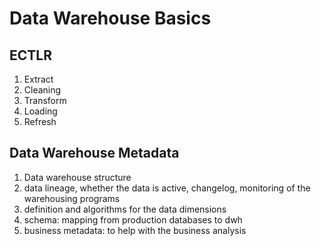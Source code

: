 # Data Warehouse Basics

## ECTLR

1. Extract
2. Cleaning
3. Transform
4. Loading
5. Refresh


## Data Warehouse Metadata

1. Data warehouse structure
2. data lineage, whether the data is active, changelog, monitoring of the warehousing programs
3. definition and algorithms for the data dimensions
4. schema: mapping from production databases to dwh
5. business metadata: to help with the business analysis